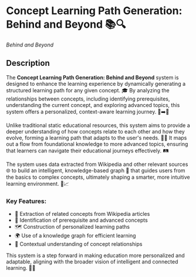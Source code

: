 # Concept Learning Path Generation: Behind and Beyond 📚🔍
*Behind and Beyond*

## Description

The **Concept Learning Path Generation: Behind and Beyond** system is designed to enhance the learning experience by dynamically generating a structured learning path for any given concept. 🎓 By analyzing the relationships between concepts, including identifying prerequisites, understanding the current concept, and exploring advanced topics, this system offers a personalized, context-aware learning journey. 🌱➡️🚀

Unlike traditional static educational resources, this system aims to provide a deeper understanding of how concepts relate to each other and how they evolve, forming a learning path that adapts to the user's needs. 🧠💡 It maps out a flow from foundational knowledge to more advanced topics, ensuring that learners can navigate their educational journeys effectively. 🛤️

The system uses data extracted from Wikipedia and other relevant sources 🌐 to build an intelligent, knowledge-based graph 🧳 that guides users from the basics to complex concepts, ultimately shaping a smarter, more intuitive learning environment. 🤖📈

### Key Features:
- 🔗 Extraction of related concepts from Wikipedia articles
- 📑 Identification of prerequisite and advanced concepts
- 🗺️ Construction of personalized learning paths
- 🌍 Use of a knowledge graph for efficient learning
- 🔎 Contextual understanding of concept relationships

This system is a step forward in making education more personalized and adaptable, aligning with the broader vision of intelligent and connected learning. 🌟📘

